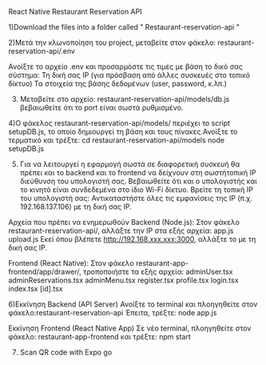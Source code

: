 React Native Restaurant Reservation API

1)Download the files into a folder called " Restaurant-reservation-api "

2)Μετά την κλωνοποίηση του project, μεταβείτε στον φάκελο: restaurant-reservation-api/.env

Ανοίξτε το αρχείο .env και προσαρμόστε τις τιμές με βάση το δικό σας σύστημα:
Τη δική σας IP (για πρόσβαση από άλλες συσκευές στο τοπικό δίκτυο)
Τα στοιχεία της βάσης δεδομένων (user, password, κ.λπ.)

3) Μεταβείτε στο αρχείο: restaurant-reservation-api/models/db.js
   βεβαιωθείτε ότι το port είναι σωστά ρυθμισμένο.

4)Ο φάκελος restaurant-reservation-api/models/ περιέχει το script setupDB.js, 
το οποίο δημιουργεί τη βάση και τους πίνακες.Ανοίξτε το τερματικό και τρέξτε:
cd restaurant-reservation-api/models
node setupDB.js

5) Για να λειτουργεί η εφαρμογή σωστά σε διαφορετική συσκευή 
    θα πρέπει και το backend και το frontend να δείχνουν στη σωστήτοπική IP διεύθυνση του υπολογιστή σας.
Βεβαιωθείτε ότι και ο υπολογιστής και το κινητό είναι συνδεδεμένα στο ίδιο Wi-Fi δίκτυο.
Βρείτε τη τοπική IP του υπολογιστή σας:
Αντικαταστήστε όλες τις εμφανίσεις της IP (π.χ. 192.168.137.106) με τη δική σας IP.

Aρχεία που πρέπει να ενημερωθούν
Backend (Node.js):
Στον φάκελο restaurant-reservation-api/, αλλάξτε την IP στα εξής αρχεία:
app.js
upload.js
Εκεί όπου βλέπετε http://192.168.xxx.xxx:3000, αλλάξτε το με τη δική σας IP.

Frontend (React Native):
Στον φάκελο restaurant-app-frontend/app/drawer/, τροποποιήστε τα εξής αρχεία:
adminUser.tsx
adminReservations.tsx
adminMenu.tsx
register.tsx
profile.tsx
login.tsx
index.tsx
[id].tsx

6)Εκκίνηση Backend (API Server)
Ανοίξτε το terminal και πλοηγηθείτε στον φάκελο:restaurant-reservation-api
Έπειτα, τρέξτε: node app.js

Εκκίνηση Frontend (React Native App)
Σε νέο terminal, πλοηγηθείτε στον φάκελο:
restaurant-app-frontend
και τρέξτε: npm start

7) Scan QR code with Expo go
